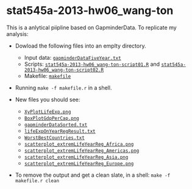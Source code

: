 stat545a-2013-hw06_wang-ton
===========================
This is a anlytical piipline based on GapminderData. 
To replicate my analysis: 
* Dowload the following files into an emplty directory. 
  - Input data: [`gapminderDataFiveYear.txt`](https://github.com/yzhxh/stat545a-2013-hw06_wang-ton/blob/master/gapminderDataFiveYear.txt)
  - Scripts: [`stat545a-2013-hw06_wang-ton-script01.R`](https://github.com/yzhxh/stat545a-2013-hw06_wang-ton/blob/master/stat545a-2013-hw06_wang-ton-script01.R) and [`stat545a-2013-hw06_wang-ton-script02.R`](https://github.com/yzhxh/stat545a-2013-hw06_wang-ton/blob/master/stat545a-2013-hw06_wang-ton-script02.R)
  - Makefile: [`makefile`](https://github.com/yzhxh/stat545a-2013-hw06_wang-ton/blob/master/makefile.r)

* Running `make -f makefile.r` in a shell. 
* New files you should see: 
  - [`XyPlotLifeExp.png`](https://github.com/yzhxh/stat545a-2013-hw06_wang-ton/blob/master/XyPlotLifeExp.png)
  - [`BoxPlotGdpPerCap.png`](https://github.com/yzhxh/stat545a-2013-hw06_wang-ton/blob/master/BoxPlotGdpPerCap.png)
  - [`gapminderDataSorted.txt`](https://github.com/yzhxh/stat545a-2013-hw06_wang-ton/blob/master/gapminderDataSorted.txt)
  - [`lifeExpOnYearRegResult.txt`](https://github.com/yzhxh/stat545a-2013-hw06_wang-ton/blob/master/lifeExpOnYearRegResult.txt)
  - [`WorstBestCountries.txt`](https://github.com/yzhxh/stat545a-2013-hw06_wang-ton/blob/master/WorstBestCountries.txt)
  - [`scatterplot_extremLifeYearReg_Africa.png`](https://github.com/yzhxh/stat545a-2013-hw06_wang-ton/blob/master/scatterplot_extremLifeYearReg_Africa.png)
  - [`scatterplot_extremLifeYearReg_Americas.png`](https://github.com/yzhxh/stat545a-2013-hw06_wang-ton/blob/master/scatterplot_extremLifeYearReg_Americas.png)
  - [`scatterplot_extremLifeYearReg_Asia.png`](https://github.com/yzhxh/stat545a-2013-hw06_wang-ton/blob/master/scatterplot_extremLifeYearReg_Asia.png)
  - [`scatterplot_extremLifeYearReg_Europe.png`](https://github.com/yzhxh/stat545a-2013-hw06_wang-ton/blob/master/scatterplot_extremLifeYearReg_Europe.png)
* To remove the output and get a clean slate, in a shell: `make -f makefile.r clean`
  
